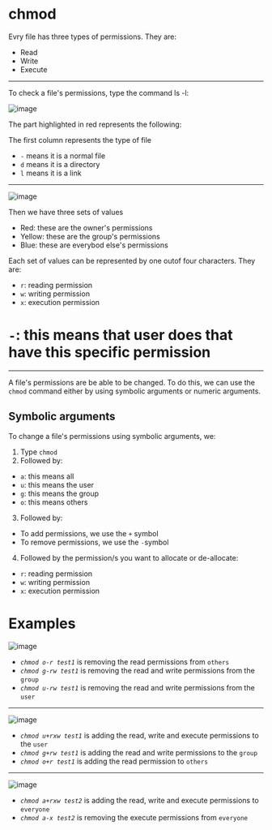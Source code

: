 # **chmod** 

Evry file has three types of permissions. They are:

* Read
* Write 
* Execute

---

To check a file's permissions, type the command ls -l:

![image](https://user-images.githubusercontent.com/107522496/196937544-42608669-eaed-4e36-8c16-7bd334ff20c0.png)

The part highlighted in red represents the following:


The first column represents the type of file

* `-` means it is a normal file 
* `d` means it is a directory
* `l` means it is a link

---


![image](https://user-images.githubusercontent.com/107522496/196938662-c2039d40-2ece-4c14-a5c8-7248ede81707.png)

Then we have three sets of values 

* Red: these are the owner's permissions 
* Yellow: these are the group's permissions
* Blue: these are everybod else's permissions

Each set of values can be represented by one outof four characters. They are:

* `r`: reading permission 
* `w`: writing permission 
* `x`: execution permission
# `-`: this means that user does that have this specific permission 

---

A file's permissions are be able to be changed. To do this, we can use the `chmod` command either by using symbolic arguments or numeric arguments.

## Symbolic arguments

To change a file's permissions using symbolic arguments, we: 

1. Type `chmod` 
2. Followed by: 

* `a`: this means all 
* `u`: this means the user
* `g`: this means the group
* `o`: this means others

3. Followed by: 
* To add permissions, we use the `+` symbol
* To remove permissions, we use the `-`symbol

4. Followed by the permission/s you want to allocate or de-allocate:

* `r`: reading permission 
* `w`: writing permission 
* `x`: execution permission

# Examples

![image](https://user-images.githubusercontent.com/107522496/196946508-6a2e0446-7ff8-4df8-957c-0925d3a24ec3.png)

* *`chmod o-r test1`* is removing the read permissions from `others`
* *`chmod g-rw test1`* is removing the read and write permissions from the `group`
* *`chmod u-rw test1`* is removing the read and write permissions from the `user`

---

![image](https://user-images.githubusercontent.com/107522496/196948236-ecad1059-da7f-4d50-92a0-f7c646cc6691.png)

* *`chmod u+rxw test1`* is adding the read, write and execute permissions to the `user`
* *`chmod g+rw test1`* is adding the read and write permissions to the `group`
* *`chmod o+r test1`* is adding the read permission to `others`

---

![image](https://user-images.githubusercontent.com/107522496/196949450-f2977e31-9b8f-42bd-a9f5-16f299698b79.png)

* *`chmod a+rxw test2`* is adding the read, write and execute permissions to `everyone`
* *`chmod a-x test2`* is removing the execute permissions from `everyone`


